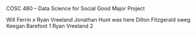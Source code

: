 ﻿COSC 480 – Data Science for Social Good Major Project

Will Ferrin *x*
Ryan Vreeland
Jonathan Hunt was here
Dillon Fitzgerald sweg
Keegan Barefoot 1
Ryan Vreeland 2
